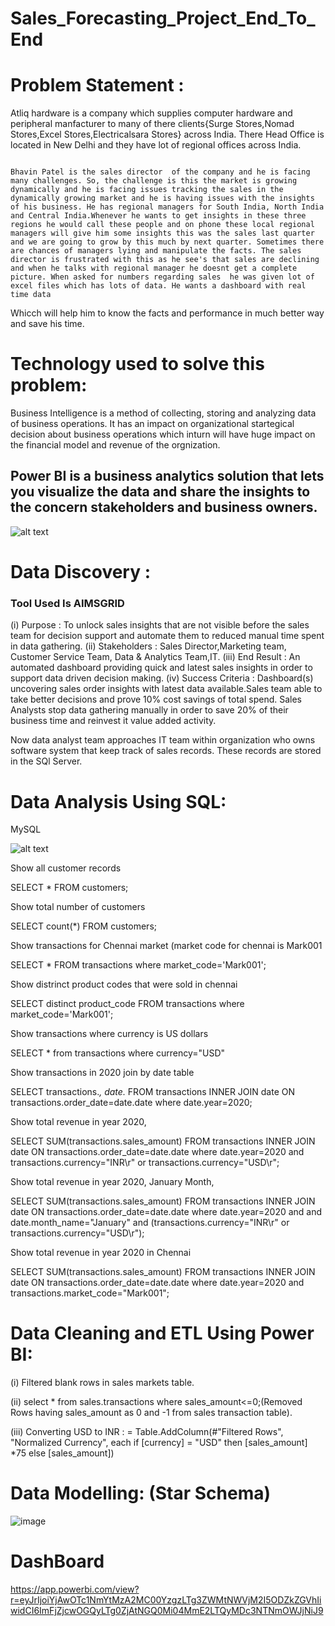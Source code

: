 # Sales_Forecasting_Project_End_To_End

# Problem Statement :

Atliq hardware is a company which supplies computer hardware and peripheral manfacturer to many of there clients{Surge Stores,Nomad Stores,Excel Stores,Electricalsara Stores} across India. There Head Office is located in New Delhi and they have lot of regional offices across India.
                                                                                              
                                                                                                      Bhavin Patel is the sales director  of the company and he is facing many challenges. So, the challenge is this the market is growing dynamically and he is facing issues tracking the sales in the dynamically growing market and he is having issues with the insights of his business. He has regional managers for South India, North India and Central India.Whenever he wants to get insights in these three regions he would call these people and on phone these local regional managers will give him some insights this was the sales last quarter and we are going to grow by this much by next quarter. Sometimes there are chances of managers lying and manipulate the facts. The sales director is frustrated with this as he see's that sales are declining and when he talks with regional manager he doesnt get a complete picture. When asked for numbers regarding sales  he was given lot of excel files which has lots of data. He wants a dashboard with real time data
Whicch will help him to know the facts and performance in much better way and save his time.                                                                                                    


# Technology used to solve this problem:

Business Intelligence is a  method of collecting, storing and analyzing data of business operations. It has an impact on organizational startegical decision about business operations which inturn will have huge impact on the financial model and revenue of the orgnization.

## Power BI is a business analytics solution that lets you visualize the data and share the insights to the concern stakeholders and business owners.

![alt text](https://www.kdatascience.com/wp-content/uploads/2019/08/Power-BI-Business-Intellgence-Reporting.jpg)


# Data Discovery :

### Tool Used Is AIMSGRID

(i) Purpose : To unlock sales insights that are not visible before the sales team for decision support and automate them to reduced manual time spent in data gathering.
(ii) Stakeholders : Sales Director,Marketing team, Customer Service Team, Data & Analytics Team,IT.
(iii) End Result : An automated dashboard providing quick and latest sales insights in order to support data driven decision making.
(iv) Success Criteria : Dashboard(s) uncovering sales order insights with latest data available.Sales team able to take better decisions and prove 10% cost savings of total spend. Sales Analysts stop data gathering manually in order to save 20% of their business time and reinvest it value added activity.


Now data analyst team approaches IT team within organization who owns software system that keep track of sales records. These records are stored in the SQl Server.

# Data Analysis Using SQL:

MySQL

![alt text](https://www.freepnglogos.com/uploads/logo-mysql-png/logo-mysql-mysql-logo-png-images-are-download-crazypng-21.png)

Show all customer records

SELECT * FROM customers;

Show total number of customers

SELECT count(*) FROM customers;

Show transactions for Chennai market (market code for chennai is Mark001

SELECT * FROM transactions where market_code='Mark001';

Show distrinct product codes that were sold in chennai

SELECT distinct product_code FROM transactions where market_code='Mark001';

Show transactions where currency is US dollars

SELECT * from transactions where currency="USD"

Show transactions in 2020 join by date table

SELECT transactions.*, date.* FROM transactions INNER JOIN date ON transactions.order_date=date.date where date.year=2020;

Show total revenue in year 2020,

SELECT SUM(transactions.sales_amount) FROM transactions INNER JOIN date ON transactions.order_date=date.date where date.year=2020 and transactions.currency="INR\r" or transactions.currency="USD\r";

Show total revenue in year 2020, January Month,

SELECT SUM(transactions.sales_amount) FROM transactions INNER JOIN date ON transactions.order_date=date.date where date.year=2020 and and date.month_name="January" and (transactions.currency="INR\r" or transactions.currency="USD\r");

Show total revenue in year 2020 in Chennai

SELECT SUM(transactions.sales_amount) FROM transactions INNER JOIN date ON transactions.order_date=date.date where date.year=2020 and transactions.market_code="Mark001";

# Data Cleaning and ETL Using Power BI:
(i) Filtered blank rows in sales markets table.

(ii) select * from sales.transactions  where sales_amount<=0;(Removed Rows having sales_amount as 0 and -1 from sales transaction table).

(iii) Converting USD to INR : = Table.AddColumn(#"Filtered Rows", "Normalized Currency", each if [currency] = "USD" then [sales_amount] *75 else [sales_amount])

# Data Modelling: (Star Schema)
![image](https://user-images.githubusercontent.com/65170754/89860132-57b67300-dbc0-11ea-8f10-586100943ee0.png)


# DashBoard

https://app.powerbi.com/view?r=eyJrIjoiYjAwOTc1NmYtMzA2MC00YzgzLTg3ZWMtNWVjM2I5ODZkZGVhIiwidCI6ImFjZjcwOGQyLTg0ZjAtNGQ0Mi04MmE2LTQyMDc3NTNmOWJjNiJ9
